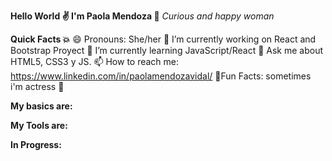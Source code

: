 **Hello World :v: I'm Paola Mendoza :dizzy:**
*Curious and happy woman*



**Quick Facts :boom:**
😄 Pronouns: She/her 
🔭 I’m currently working on React and Bootstrap Proyect
🌱 I’m currently learning JavaScript/React
💬 Ask me about HTML5, CSS3 y JS.
📫 How to reach me: https://www.linkedin.com/in/paolamendozavidal/
:crystal_ball:Fun Facts: sometimes i'm actress :see_no_evil:

**My basics are:**



**My Tools are:**



**In Progress:**

